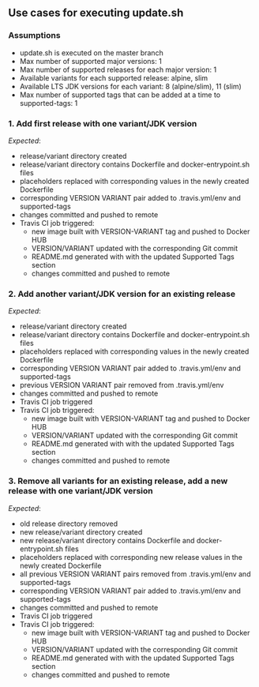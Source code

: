 ## Use cases for executing update.sh

### Assumptions
- update.sh is executed on the master branch
- Max number of supported major versions: 1
- Max number of supported releases for each major version: 1
- Available variants for each supported release: alpine, slim
- Available LTS JDK versions for each variant: 8 (alpine/slim), 11 (slim)
- Max number of supported tags that can be added at a time to supported-tags: 1

### 1. Add first release with one variant/JDK version
*Expected*:
- release/variant directory created
- release/variant directory contains Dockerfile and docker-entrypoint.sh files
- placeholders replaced with corresponding values in the newly created Dockerfile
- corresponding VERSION VARIANT pair added to .travis.yml/env and supported-tags
- changes committed and pushed to remote
- Travis CI job triggered:
  - new image built with VERSION-VARIANT tag and pushed to Docker HUB
  - VERSION/VARIANT updated with the corresponding Git commit 
  - README.md generated with with the updated Supported Tags section
  - changes committed and pushed to remote  

### 2. Add another variant/JDK version for an existing release
*Expected*:
- release/variant directory created
- release/variant directory contains Dockerfile and docker-entrypoint.sh files
- placeholders replaced with corresponding values in the newly created Dockerfile
- corresponding VERSION VARIANT pair added to .travis.yml/env and supported-tags
- previous VERSION VARIANT pair removed from .travis.yml/env
- changes committed and pushed to remote
- Travis CI job triggered 
- Travis CI job triggered:
  - new image built with VERSION-VARIANT tag and pushed to Docker HUB
  - VERSION/VARIANT updated with the corresponding Git commit 
  - README.md generated with with the updated Supported Tags section
  - changes committed and pushed to remote  

### 3. Remove all variants for an existing release, add a new release with one variant/JDK version
*Expected*:
- old release directory removed
- new release/variant directory created
- new release/variant directory contains Dockerfile and docker-entrypoint.sh files
- placeholders replaced with corresponding new release values in the newly created Dockerfile
- all previous VERSION VARIANT pairs removed from .travis.yml/env and supported-tags
- corresponding VERSION VARIANT pair added to .travis.yml/env and supported-tags
- changes committed and pushed to remote
- Travis CI job triggered 
- Travis CI job triggered:
  - new image built with VERSION-VARIANT tag and pushed to Docker HUB
  - VERSION/VARIANT updated with the corresponding Git commit 
  - README.md generated with with the updated Supported Tags section
  - changes committed and pushed to remote  
